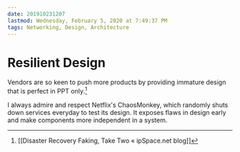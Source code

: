 ```yaml
---
date: 201910231207
lastmod: Wednesday, February 5, 2020 at 7:49:37 PM
tags: Networking, Design, Architecture
---
```

# Resilient Design

Vendors are so keen to push more products by providing immature design that is perfect in PPT only.[^55772A804167]

I always admire and respect Netflix's ChaosMonkey, which randomly shuts down services everyday to test its design. It exposes flaws in design early and make components more independent in a system.


[^55772A804167]: [[Disaster Recovery Faking, Take Two « ipSpace.net blog]]